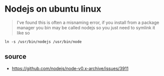 ﻿# Nodejs on ubuntu linux


>I've found this is often a misnaming error, if you install from a package manager you bin may be called nodejs so you just need to symlink it like so

    ln -s /usr/bin/nodejs /usr/bin/node


## source

 * https://github.com/nodejs/node-v0.x-archive/issues/3911